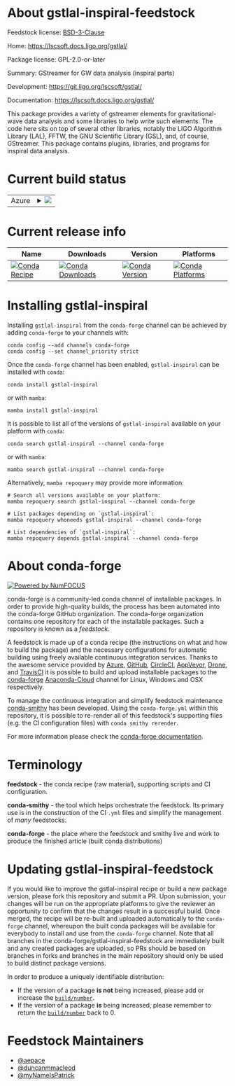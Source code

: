 About gstlal-inspiral-feedstock
===============================

Feedstock license: [BSD-3-Clause](https://github.com/conda-forge/gstlal-inspiral-feedstock/blob/main/LICENSE.txt)

Home: https://lscsoft.docs.ligo.org/gstlal/

Package license: GPL-2.0-or-later

Summary: GStreamer for GW data analysis (inspiral parts)

Development: https://git.ligo.org/lscsoft/gstlal/

Documentation: https://lscsoft.docs.ligo.org/gstlal/

This package provides a variety of gstreamer elements for
gravitational-wave data analysis and some libraries to help write such
elements.  The code here sits on top of several other libraries, notably
the LIGO Algorithm Library (LAL), FFTW, the GNU Scientific Library (GSL),
and, of course, GStreamer.
This package contains plugins, libraries, and programs for inspiral data
analysis.


Current build status
====================


<table>
    
  <tr>
    <td>Azure</td>
    <td>
      <details>
        <summary>
          <a href="https://dev.azure.com/conda-forge/feedstock-builds/_build/latest?definitionId=9064&branchName=main">
            <img src="https://dev.azure.com/conda-forge/feedstock-builds/_apis/build/status/gstlal-inspiral-feedstock?branchName=main">
          </a>
        </summary>
        <table>
          <thead><tr><th>Variant</th><th>Status</th></tr></thead>
          <tbody><tr>
              <td>linux_64_numpy1.20python3.8.____cpython</td>
              <td>
                <a href="https://dev.azure.com/conda-forge/feedstock-builds/_build/latest?definitionId=9064&branchName=main">
                  <img src="https://dev.azure.com/conda-forge/feedstock-builds/_apis/build/status/gstlal-inspiral-feedstock?branchName=main&jobName=linux&configuration=linux%20linux_64_numpy1.20python3.8.____cpython" alt="variant">
                </a>
              </td>
            </tr><tr>
              <td>linux_64_numpy1.20python3.9.____cpython</td>
              <td>
                <a href="https://dev.azure.com/conda-forge/feedstock-builds/_build/latest?definitionId=9064&branchName=main">
                  <img src="https://dev.azure.com/conda-forge/feedstock-builds/_apis/build/status/gstlal-inspiral-feedstock?branchName=main&jobName=linux&configuration=linux%20linux_64_numpy1.20python3.9.____cpython" alt="variant">
                </a>
              </td>
            </tr><tr>
              <td>linux_64_numpy1.21python3.10.____cpython</td>
              <td>
                <a href="https://dev.azure.com/conda-forge/feedstock-builds/_build/latest?definitionId=9064&branchName=main">
                  <img src="https://dev.azure.com/conda-forge/feedstock-builds/_apis/build/status/gstlal-inspiral-feedstock?branchName=main&jobName=linux&configuration=linux%20linux_64_numpy1.21python3.10.____cpython" alt="variant">
                </a>
              </td>
            </tr><tr>
              <td>linux_aarch64_numpy1.20python3.8.____cpython</td>
              <td>
                <a href="https://dev.azure.com/conda-forge/feedstock-builds/_build/latest?definitionId=9064&branchName=main">
                  <img src="https://dev.azure.com/conda-forge/feedstock-builds/_apis/build/status/gstlal-inspiral-feedstock?branchName=main&jobName=linux&configuration=linux%20linux_aarch64_numpy1.20python3.8.____cpython" alt="variant">
                </a>
              </td>
            </tr><tr>
              <td>linux_aarch64_numpy1.20python3.9.____cpython</td>
              <td>
                <a href="https://dev.azure.com/conda-forge/feedstock-builds/_build/latest?definitionId=9064&branchName=main">
                  <img src="https://dev.azure.com/conda-forge/feedstock-builds/_apis/build/status/gstlal-inspiral-feedstock?branchName=main&jobName=linux&configuration=linux%20linux_aarch64_numpy1.20python3.9.____cpython" alt="variant">
                </a>
              </td>
            </tr><tr>
              <td>linux_aarch64_numpy1.21python3.10.____cpython</td>
              <td>
                <a href="https://dev.azure.com/conda-forge/feedstock-builds/_build/latest?definitionId=9064&branchName=main">
                  <img src="https://dev.azure.com/conda-forge/feedstock-builds/_apis/build/status/gstlal-inspiral-feedstock?branchName=main&jobName=linux&configuration=linux%20linux_aarch64_numpy1.21python3.10.____cpython" alt="variant">
                </a>
              </td>
            </tr><tr>
              <td>linux_ppc64le_numpy1.20python3.8.____cpython</td>
              <td>
                <a href="https://dev.azure.com/conda-forge/feedstock-builds/_build/latest?definitionId=9064&branchName=main">
                  <img src="https://dev.azure.com/conda-forge/feedstock-builds/_apis/build/status/gstlal-inspiral-feedstock?branchName=main&jobName=linux&configuration=linux%20linux_ppc64le_numpy1.20python3.8.____cpython" alt="variant">
                </a>
              </td>
            </tr><tr>
              <td>linux_ppc64le_numpy1.20python3.9.____cpython</td>
              <td>
                <a href="https://dev.azure.com/conda-forge/feedstock-builds/_build/latest?definitionId=9064&branchName=main">
                  <img src="https://dev.azure.com/conda-forge/feedstock-builds/_apis/build/status/gstlal-inspiral-feedstock?branchName=main&jobName=linux&configuration=linux%20linux_ppc64le_numpy1.20python3.9.____cpython" alt="variant">
                </a>
              </td>
            </tr><tr>
              <td>linux_ppc64le_numpy1.21python3.10.____cpython</td>
              <td>
                <a href="https://dev.azure.com/conda-forge/feedstock-builds/_build/latest?definitionId=9064&branchName=main">
                  <img src="https://dev.azure.com/conda-forge/feedstock-builds/_apis/build/status/gstlal-inspiral-feedstock?branchName=main&jobName=linux&configuration=linux%20linux_ppc64le_numpy1.21python3.10.____cpython" alt="variant">
                </a>
              </td>
            </tr><tr>
              <td>osx_64_numpy1.20python3.8.____cpython</td>
              <td>
                <a href="https://dev.azure.com/conda-forge/feedstock-builds/_build/latest?definitionId=9064&branchName=main">
                  <img src="https://dev.azure.com/conda-forge/feedstock-builds/_apis/build/status/gstlal-inspiral-feedstock?branchName=main&jobName=osx&configuration=osx%20osx_64_numpy1.20python3.8.____cpython" alt="variant">
                </a>
              </td>
            </tr><tr>
              <td>osx_64_numpy1.20python3.9.____cpython</td>
              <td>
                <a href="https://dev.azure.com/conda-forge/feedstock-builds/_build/latest?definitionId=9064&branchName=main">
                  <img src="https://dev.azure.com/conda-forge/feedstock-builds/_apis/build/status/gstlal-inspiral-feedstock?branchName=main&jobName=osx&configuration=osx%20osx_64_numpy1.20python3.9.____cpython" alt="variant">
                </a>
              </td>
            </tr><tr>
              <td>osx_64_numpy1.21python3.10.____cpython</td>
              <td>
                <a href="https://dev.azure.com/conda-forge/feedstock-builds/_build/latest?definitionId=9064&branchName=main">
                  <img src="https://dev.azure.com/conda-forge/feedstock-builds/_apis/build/status/gstlal-inspiral-feedstock?branchName=main&jobName=osx&configuration=osx%20osx_64_numpy1.21python3.10.____cpython" alt="variant">
                </a>
              </td>
            </tr>
          </tbody>
        </table>
      </details>
    </td>
  </tr>
</table>

Current release info
====================

| Name | Downloads | Version | Platforms |
| --- | --- | --- | --- |
| [![Conda Recipe](https://img.shields.io/badge/recipe-gstlal--inspiral-green.svg)](https://anaconda.org/conda-forge/gstlal-inspiral) | [![Conda Downloads](https://img.shields.io/conda/dn/conda-forge/gstlal-inspiral.svg)](https://anaconda.org/conda-forge/gstlal-inspiral) | [![Conda Version](https://img.shields.io/conda/vn/conda-forge/gstlal-inspiral.svg)](https://anaconda.org/conda-forge/gstlal-inspiral) | [![Conda Platforms](https://img.shields.io/conda/pn/conda-forge/gstlal-inspiral.svg)](https://anaconda.org/conda-forge/gstlal-inspiral) |

Installing gstlal-inspiral
==========================

Installing `gstlal-inspiral` from the `conda-forge` channel can be achieved by adding `conda-forge` to your channels with:

```
conda config --add channels conda-forge
conda config --set channel_priority strict
```

Once the `conda-forge` channel has been enabled, `gstlal-inspiral` can be installed with `conda`:

```
conda install gstlal-inspiral
```

or with `mamba`:

```
mamba install gstlal-inspiral
```

It is possible to list all of the versions of `gstlal-inspiral` available on your platform with `conda`:

```
conda search gstlal-inspiral --channel conda-forge
```

or with `mamba`:

```
mamba search gstlal-inspiral --channel conda-forge
```

Alternatively, `mamba repoquery` may provide more information:

```
# Search all versions available on your platform:
mamba repoquery search gstlal-inspiral --channel conda-forge

# List packages depending on `gstlal-inspiral`:
mamba repoquery whoneeds gstlal-inspiral --channel conda-forge

# List dependencies of `gstlal-inspiral`:
mamba repoquery depends gstlal-inspiral --channel conda-forge
```


About conda-forge
=================

[![Powered by
NumFOCUS](https://img.shields.io/badge/powered%20by-NumFOCUS-orange.svg?style=flat&colorA=E1523D&colorB=007D8A)](https://numfocus.org)

conda-forge is a community-led conda channel of installable packages.
In order to provide high-quality builds, the process has been automated into the
conda-forge GitHub organization. The conda-forge organization contains one repository
for each of the installable packages. Such a repository is known as a *feedstock*.

A feedstock is made up of a conda recipe (the instructions on what and how to build
the package) and the necessary configurations for automatic building using freely
available continuous integration services. Thanks to the awesome service provided by
[Azure](https://azure.microsoft.com/en-us/services/devops/), [GitHub](https://github.com/),
[CircleCI](https://circleci.com/), [AppVeyor](https://www.appveyor.com/),
[Drone](https://cloud.drone.io/welcome), and [TravisCI](https://travis-ci.com/)
it is possible to build and upload installable packages to the
[conda-forge](https://anaconda.org/conda-forge) [Anaconda-Cloud](https://anaconda.org/)
channel for Linux, Windows and OSX respectively.

To manage the continuous integration and simplify feedstock maintenance
[conda-smithy](https://github.com/conda-forge/conda-smithy) has been developed.
Using the ``conda-forge.yml`` within this repository, it is possible to re-render all of
this feedstock's supporting files (e.g. the CI configuration files) with ``conda smithy rerender``.

For more information please check the [conda-forge documentation](https://conda-forge.org/docs/).

Terminology
===========

**feedstock** - the conda recipe (raw material), supporting scripts and CI configuration.

**conda-smithy** - the tool which helps orchestrate the feedstock.
                   Its primary use is in the construction of the CI ``.yml`` files
                   and simplify the management of *many* feedstocks.

**conda-forge** - the place where the feedstock and smithy live and work to
                  produce the finished article (built conda distributions)


Updating gstlal-inspiral-feedstock
==================================

If you would like to improve the gstlal-inspiral recipe or build a new
package version, please fork this repository and submit a PR. Upon submission,
your changes will be run on the appropriate platforms to give the reviewer an
opportunity to confirm that the changes result in a successful build. Once
merged, the recipe will be re-built and uploaded automatically to the
`conda-forge` channel, whereupon the built conda packages will be available for
everybody to install and use from the `conda-forge` channel.
Note that all branches in the conda-forge/gstlal-inspiral-feedstock are
immediately built and any created packages are uploaded, so PRs should be based
on branches in forks and branches in the main repository should only be used to
build distinct package versions.

In order to produce a uniquely identifiable distribution:
 * If the version of a package **is not** being increased, please add or increase
   the [``build/number``](https://docs.conda.io/projects/conda-build/en/latest/resources/define-metadata.html#build-number-and-string).
 * If the version of a package **is** being increased, please remember to return
   the [``build/number``](https://docs.conda.io/projects/conda-build/en/latest/resources/define-metadata.html#build-number-and-string)
   back to 0.

Feedstock Maintainers
=====================

* [@aepace](https://github.com/aepace/)
* [@duncanmmacleod](https://github.com/duncanmmacleod/)
* [@myNameIsPatrick](https://github.com/myNameIsPatrick/)

